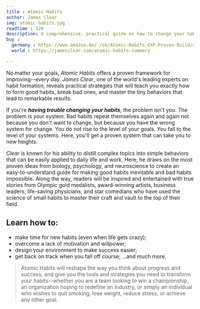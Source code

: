 ```yaml
---
title : Atomic Habits
author: James Clear
img: atomic-habits.jpg
readtime : 320
description: A comprehensive, practical guide on how to change your habits and get 1% better every day. Using a framework called the Four Laws of Behavior Change, Atomic Habits teaches readers a simple set of rules for creating good habits and breaking bad ones. Read the full summary to glean 3 key lessons from Atomic Habits, learn how to build a habit in 4 simple steps, and get a handy reference guide for the strategies recommended throughout the book.
buy : 
  germany : https://www.amazon.de/-/en/Atomic-Habits-EXP-Proven-Build/dp/0593189647/ref=sr_1_1?crid=3PSLOXKI2YK7Q&dib=eyJ2IjoiMSJ9.ei0mT4CTRwNx4NBEzNf2W1D9zYtRh59Sk40ZYIvp0DsnvHbaxW-pa1IucQ2N4MJm6XgnTnCGKwb9VHD3pxm8y_AZtJcPhh1kAQTFktj5KujIgfXzvxuScVsME3INT5IxkBeFnIw3_CL0ye5f6beNeXYcsTTKbnZxy4KGYaFst1DBH9LnjNT9WUTFKiAX6BN2YGuNAOeHalexeDQucJEQIvkSu-JfvRuvBfbEx8oBuO4.qTAP137VnosYIVD8RSEQdXfnK6-8y5yxz7sy2vHrPbg&dib_tag=se&keywords=atomic+habits&qid=1726837545&sprefix=atomi%2Caps%2C109&sr=8-1
  world : https://jamesclear.com/atomic-habits-summary

---
```



No matter your goals, *Atomic Habits* offers a proven framework for improving--every day. *James Clear*, one of the world's leading experts on habit formation, reveals practical strategies that will teach you exactly how to form good habits, break bad ones, and master the tiny behaviors that lead to remarkable results.

If you're ***having trouble changing your habits***, the problem isn't you. The problem is your system. Bad habits repeat themselves again and again not because you don't want to change, but because you have the wrong system for change. You do not rise to the level of your goals. You fall to the level of your systems. Here, you'll get a proven system that can take you to new heights.

*Clear* is known for his ability to distill complex topics into simple behaviors that can be easily applied to daily life and work. Here, he draws on the most proven ideas from biology, psychology, and neuroscience to create an easy-to-understand guide for making good habits inevitable and bad habits impossible. Along the way, readers will be inspired and entertained with true stories from Olympic gold medalists, award-winning artists, business leaders, life-saving physicians, and star comedians who have used the science of small habits to master their craft and vault to the top of their field.

## Learn how to:
- make time for new habits (even when life gets crazy);
- overcome a lack of motivation and willpower;
- design your environment to make success easier;
- get back on track when you fall off course;
...and much more.

> Atomic Habits will reshape the way you think about progress and success, and give you the tools and strategies you need to transform your habits--whether you are a team looking to win a championship, an organization hoping to redefine an industry, or simply an individual who wishes to quit smoking, lose weight, reduce stress, or achieve any other goal.